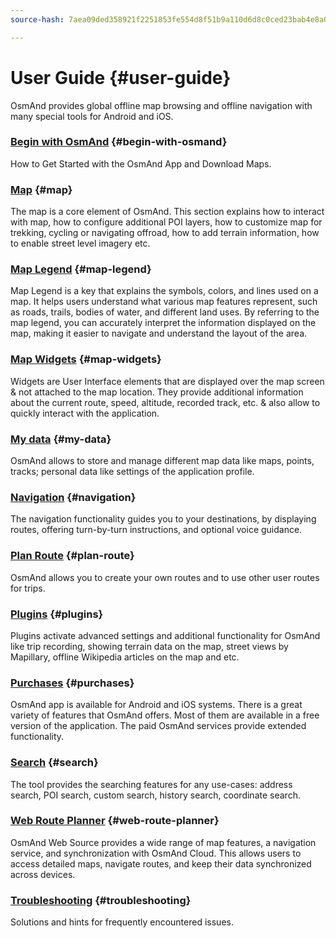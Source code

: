 ```yaml
---
source-hash: 7aea09ded358921f2251853fe554d8f51b9a110d6d8c0ced23bab4e8a044c7d3

---
```

# User Guide {#user-guide}

OsmAnd provides global offline map browsing and offline navigation with many special tools for Android and iOS.


### [Begin with OsmAnd](./start-with/index.md) {#begin-with-osmand}

How to Get Started with the OsmAnd App and Download Maps.

### [Map](./map/index.md) {#map}

The map is a core element of OsmAnd. This section explains how to interact with map, how to configure additional POI layers, how to customize map for trekking, cycling or navigating offroad, how to add terrain information, how to enable street level imagery etc.

### [Map Legend](./map-legend/index.md) {#map-legend}

Map Legend is a key that explains the symbols, colors, and lines used on a map. It helps users understand what various map features represent, such as roads, trails, bodies of water, and different land uses. By referring to the map legend, you can accurately interpret the information displayed on the map, making it easier to navigate and understand the layout of the area.

### [Map Widgets](./widgets/index.md) {#map-widgets}

Widgets are User Interface elements that are displayed over the map screen & not attached to the map location. They provide additional information about the current route, speed, altitude, recorded track, etc. & also allow to quickly interact with the application.

### [My data](./personal/index.md) {#my-data}

OsmAnd allows to store and manage different map data like maps, points, tracks; personal data like settings of the application profile.

### [Navigation](./navigation/index.md) {#navigation}

The navigation functionality guides you to your destinations, by displaying routes, offering turn-by-turn instructions, and optional voice guidance.


### [Plan Route](./plan-route/index.md) {#plan-route}

OsmAnd allows you to create your own routes and to use other user routes for trips.

### [Plugins](./plugins/index.md) {#plugins}

Plugins activate advanced settings and additional functionality for OsmAnd like trip recording, showing terrain data on the map, street views by Mapillary, offline Wikipedia articles on the map and etc.

### [Purchases](./purchases/index.md) {#purchases}

OsmAnd app is available for Android and iOS systems. There is a great variety of features that OsmAnd offers. Most of them are available in a free version of the application. The paid OsmAnd services provide extended functionality.

### [Search](./search/index.md) {#search}

The tool provides the searching features for any use-cases: address search, POI search, custom search, history search, coordinate search.

### [Web Route Planner](./web/index.md) {#web-route-planner}

OsmAnd Web Source provides a wide range of map features, a navigation service, and synchronization with OsmAnd Cloud. This allows users to access detailed maps, navigate routes, and keep their data synchronized across devices.

### [Troubleshooting](./troubleshooting/index.md) {#troubleshooting}

Solutions and hints for frequently encountered issues.